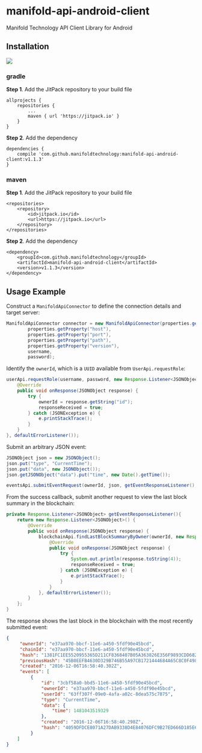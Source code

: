# manifold-api-android-client
Manifold Technology API Client Library for Android

## Installation

[![](https://jitpack.io/v/manifoldtechnology/manifold-api-android-client.svg)](https://jitpack.io/#manifoldtechnology/manifold-api-android-client)

### gradle

**Step 1**. Add the JitPack repository to your build file

    allprojects {
        repositories {
            ...
            maven { url 'https://jitpack.io' }
        }
    }

**Step 2**. Add the dependency

    dependencies {
        compile 'com.github.manifoldtechnology:manifold-api-android-client:v1.1.3'
    }
    
### maven

**Step 1**. Add the JitPack repository to your build file

    <repositories>
        <repository>
            <id>jitpack.io</id>
            <url>https://jitpack.io</url>
        </repository>
    </repositories>

**Step 2**. Add the dependency

    <dependency>
        <groupId>com.github.manifoldtechnology</groupId>
        <artifactId>manifold-api-android-client</artifactId>
        <version>v1.1.3</version>
    </dependency>
    
## Usage Example

Construct a `ManifoldApiConnector` to define the connection details and target server:

```java
ManifoldApiConnector connector = new ManifoldApiConnector(properties.getProperty("protocol"),
        properties.getProperty("host"), 
        properties.getProperty("port"), 
        properties.getProperty("path"),
        properties.getProperty("version"), 
        username, 
        password);
```

Identify the `ownerId`, which is a `UUID` available from `UserApi.requestRole`:

```java
userApi.requestRole(username, password, new Response.Listener<JSONObject>() {
    @Override
    public void onResponse(JSONObject response) {
        try {
            ownerId = response.getString("id");
            responseReceived = true;
        } catch (JSONException e) {
            e.printStackTrace();
        }
    }
}, defaultErrorListener());
```

Submit an arbitrary JSON event:

```java
JSONObject json = new JSONObject();
json.put("type", "CurrentTime");
json.put("data", new JSONObject());
json.getJSONObject("data").put("time", new Date().getTime());

eventsApi.submitEventRequest(ownerId, json, getEventResponseListener(), defaultErrorListener());
```
From the success callback, submit another request to view the last block summary in the blockchain:

```java
private Response.Listener<JSONObject> getEventResponseListener(){
    return new Response.Listener<JSONObject>() {
        @Override
        public void onResponse(JSONObject response) {
            blockchainApi.findLastBlockSummaryByOwner(ownerId, new Response.Listener<JSONObject>() {
                @Override
                public void onResponse(JSONObject response) {
                    try {
                        System.out.println(response.toString(4));
                        responseReceived = true;
                    } catch (JSONException e) {
                        e.printStackTrace();
                    }
                }
            }, defaultErrorListener());
        }
    };
}
```

The response shows the last block in the blockchain with the most recently submitted event:

```json
{
     "ownerId": "e37aa970-bbcf-11e6-a450-5fdf90e45bcd",
     "chainId": "e37aa970-bbcf-11e6-a450-5fdf90e45bcd",
     "hash": "1381FC1EE5520955365D211CF8368407B05A363826E356F9893CDD68239CF11C",
     "previousHash": "45B0EEFB4630D329B746B55A97CB1721444684A65C8C0F4989E1D9DE5FFED140",
     "created": "2016-12-06T16:58:40.302Z",
     "events": [
         {
             "id": "3cbf58a0-bbd5-11e6-a450-5fdf90e45bcd",
             "ownerId": "e37aa970-bbcf-11e6-a450-5fdf90e45bcd",
             "userId": "63ff307f-09e0-4afa-a02c-8dea575c7875",
             "type": "CurrentTime",
             "data": {
                 "time": 1481043519329
             },
             "created": "2016-12-06T16:58:40.298Z",
             "hash": "4059DFDCE8071A27DAB9338D4E84076DFC9B27ED666D185E687AC327A40ED3E4"
         }
    ]
}
```